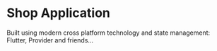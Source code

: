 # Shop Application

Built using modern cross platform technology and state management: Flutter, Provider and friends...
